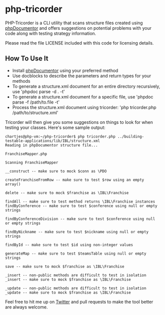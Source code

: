 php-tricorder
=============

PHP-Tricorder is a CLI utility that scans structure files created using [phpDocumentor](http://phpdoc.org)
and offers suggestions on potential problems with your code along with testing
strategy information.

Please read the file LICENSE included with this code for licensing details.

How To Use It
-------------

* Install [phpDocumentor](http://phpdoc.org) using your preferred method
* Use docblocks to describe the parameters and return types for your methods
* To generate a structure.xml document for an entire directory recursively, use 'phpdoc parse -d . -t'
* To generate a structure.xml document for a specific file, use 'phpdoc parse -f /path/to.file -t'
* Process the structure.xml document using tricorder: 'php tricorder.php /path/to/structure.xml'

Tricorder will then give you some suggestions on things to look for when testing
your classes. Here's some sample output:

	chartjes@php-vm:~/php-tricorder$ php tricorder.php ../building-testable-applications/lib/IBL/structure.xml 
	Reading in phpDocumentor structure file...

	FranchiseMapper.php

	Scanning FranchiseMapper

	__construct -- make sure to mock $conn as \PDO

	createFranchiseFromRow -- make sure to test $row using an empty array()

	delete -- make sure to mock $franchise as \IBL\Franchise

	findAll -- make sure to test method returns \IBL\Franchise instances
	findByConference -- make sure to test $conference using null or empty strings

	findByConferenceDivision -- make sure to test $conference using null or empty strings

	findByNickname -- make sure to test $nickname using null or empty strings

	findById -- make sure to test $id using non-integer values

	generateMap -- make sure to test $teamsTable using null or empty strings

	save -- make sure to mock $franchise as \IBL\Franchise

	_insert -- non-public methods are difficult to test in isolation
	_insert -- make sure to mock $franchise as \IBL\Franchise

	_update -- non-public methods are difficult to test in isolation
	_update -- make sure to mock $franchise as \IBL\Franchise
  

Feel free to hit me up on [Twitter](https://twitter/com/grmpyprogrammer) and pull requests
to make the tool better are always welcome. 
